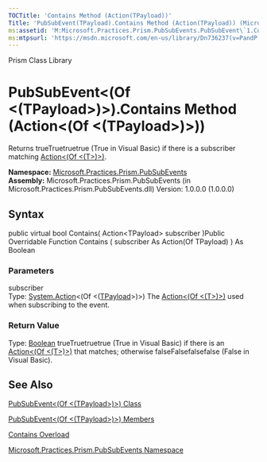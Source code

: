 ```yaml
---
TOCTitle: 'Contains Method (Action(TPayload))'
Title: 'PubSubEvent(TPayload).Contains Method (Action(TPayload)) (Microsoft.Practices.Prism.PubSubEvents)'
ms:assetid: 'M:Microsoft.Practices.Prism.PubSubEvents.PubSubEvent\`1.Contains(System.Action{\`0})'
ms:mtpsurl: 'https://msdn.microsoft.com/en-us/library/Dn736237(v=PandP.50)'
---
```


Prism Class Library

PubSubEvent&lt;(Of &lt;(TPayload&gt;)&gt;).Contains Method (Action&lt;(Of &lt;(TPayload&gt;)&gt;))
======================================================================================================

Returns trueTruetruetrue (True in Visual Basic) if there is a subscriber matching [Action&lt;(Of &lt;(T&gt;)&gt;)](http://msdn2.microsoft.com/en-us/library/018hxwa8).

**Namespace:** [Microsoft.Practices.Prism.PubSubEvents](https://msdn.microsoft.com/n:microsoft.practices.prism.pubsubevents)
**Assembly:** Microsoft.Practices.Prism.PubSubEvents (in Microsoft.Practices.Prism.PubSubEvents.dll) Version: 1.0.0.0 (1.0.0.0)

## Syntax


<span id="syntaxToggle"></span>public virtual bool Contains( Action&lt;TPayload&gt; subscriber )Public Overridable Function Contains ( subscriber As Action(Of TPayload) ) As Boolean

### Parameters

subscriber  
Type: [System.Action](http://msdn2.microsoft.com/en-us/library/018hxwa8)&lt;(Of &lt;([TPayload](https://msdn.microsoft.com/t:microsoft.practices.prism.pubsubevents.pubsubevent%601)&gt;)&gt;)
The [Action&lt;(Of &lt;(T&gt;)&gt;)](http://msdn2.microsoft.com/en-us/library/018hxwa8) used when subscribing to the event.

### Return Value

Type: [Boolean](http://msdn2.microsoft.com/en-us/library/a28wyd50)
trueTruetruetrue (True in Visual Basic) if there is an [Action&lt;(Of &lt;(T&gt;)&gt;)](http://msdn2.microsoft.com/en-us/library/018hxwa8) that matches; otherwise falseFalsefalsefalse (False in Visual Basic).

See Also
--------


[PubSubEvent&lt;(Of &lt;(TPayload&gt;)&gt;) Class](https://msdn.microsoft.com/t:microsoft.practices.prism.pubsubevents.pubsubevent%601)

[PubSubEvent&lt;(Of &lt;(TPayload&gt;)&gt;) Members](https://msdn.microsoft.com/allmembers.t:microsoft.practices.prism.pubsubevents.pubsubevent%601)

[Contains Overload](https://msdn.microsoft.com/overload:microsoft.practices.prism.pubsubevents.pubsubevent%601.contains)

[Microsoft.Practices.Prism.PubSubEvents Namespace](https://msdn.microsoft.com/n:microsoft.practices.prism.pubsubevents)
